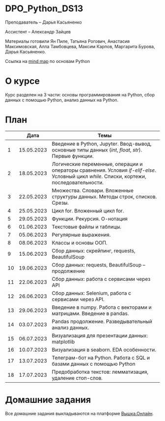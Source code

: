 # DPO_Python_DS13
Преподаватель – Дарья Касьяненко

Ассистент – Александр Зайцев

Материалы готовили Ян Пиле, Татьяна Рогович, Анастасия Максимовская, Алла Тамбовцева, Максим Карпов, Маргарита Бурова, Дарья Касьяненко.

Ссылка на [mind map](https://miro.com/app/board/uXjVOzqV4V8=/?share_link_id=682127544797) по основам Python

# О курсе

Курс разделен на 3 части: основы программирования на Python, сбор данных с помощью Python, анализ данных на Python.

# План

||Дата|Темы|
|----------------|---------|------|
|1|15.05.2023|Введение в Python, Jupyter. Ввод-вывод, основные типы данных (*int*, *float*, *str*). Первые функции.|
|2|18.05.2023|Логические переменные, операции и операторы сравнения. Условия *if-elif-else*. Условный цикл *while*. Списки, кортежи, последовательности.|
|3|22.05.2023|Множества. Словари. Вложенные структуры данных. Методы строк, списков. Срезы.|
|4|25.05.2023|Цикл for. Вложенный цикл for.|
|5|29.05.2023|Функции. Рекурсия. О-нотация|
|6|01.06.2023|Текстовые файлы и таблицы.|
|7|05.06.2023|Регулярные выражения.|
|8|08.06.2023|Классы и основы ООП.|
|9|15.06.2023|Сбор данных: скрейпинг, requests, BeautifulSoup|
|10|19.06.2023|Сбор данных: requests, BeautifulSoup – продолжение|
|11|22.06.2023|Сбор данных: работа с сервисами через API|
|12|26.06.2023|Сбор данных: Selenium, работа с сервисами через API.|
|13|29.06.2023|Введение в numpy. Работа с векторами и матрицами. Введение в pandas.|
|14|03.07.2023|Pandas продолжение. Разведывательный анализ данных.|
|15|06.07.2023|Визуализация для презентации данных: matplotlib|
|16|10.07.2023|Визуализация в seaborn. EDA особенности.|
|17|13.07.2023|Телеграм-бот на Python. Работа с SQL и базами данных с помощью Python|
|18|17.07.2023|Предобработка текстов: лемматизация, удаление стоп-слов.|

# Домашние задания

Все домашние задания выкладываются на платформе [Вышка.Онлайн](https://learnonline.hse.ru/course/view.php?id=6719).
